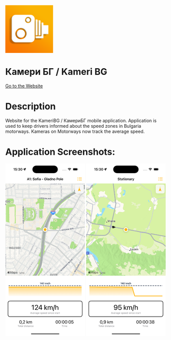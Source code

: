 <img src="/icon.png" alt="Kameri BG Icon" width="150"/>

Камери БГ / Kameri BG
==

[Go to the Website](https://riskoni.github.io/KameriBG)

Description
==

Website for the KameriBG / КамериБГ mobile application.
Application is used to keep drivers informed about the speed zones in Bulgaria motorways.
Kameras on Motorways now track the average speed.

Application Screenshots:
==

<span>
  <img src="/screenshot1.png" alt="Application Screenshot" width="250"/>
  <img src="/screenshot2.png" alt="Application Screenshot2" width="250"/>
</span>
